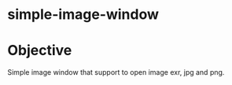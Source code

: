 # simple-image-window

# Objective
Simple image window that support to open image exr, jpg and png.
